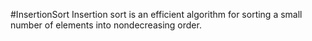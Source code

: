 #InsertionSort
Insertion sort is an efficient algorithm for sorting a small number of elements into nondecreasing
order.
